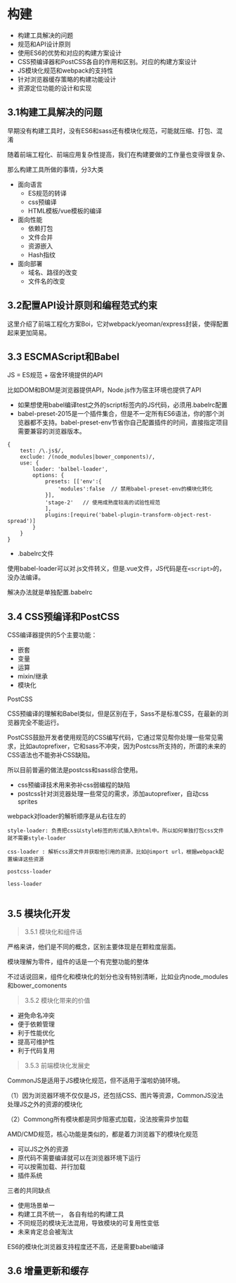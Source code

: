 # 构建

- 构建工具解决的问题
- 规范和API设计原则
- 使用ES6的优势和对应的构建方案设计
- CSS预编译器和PostCSS各自的作用和区别。对应的构建方案设计
- JS模块化规范和webpack的支持性
- 针对浏览器缓存策略的构建功能设计
- 资源定位功能的设计和实现

## 3.1构建工具解决的问题

早期没有构建工具时，没有ES6和sass还有模块化规范，可能就压缩、打包、混淆

随着前端工程化、前端应用复杂性提高，我们在构建要做的工作量也变得很复杂、

那么构建工具所做的事情，分3大类

- 面向语言
    + ES规范的转译
    + css预编译
    + HTML模板/vue模板的编译
- 面向性能
    + 依赖打包
    + 文件合并
    + 资源嵌入
    + Hash指纹
- 面向部署
    + 域名、路径的改变
    + 文件名的改变


 ## 3.2配置API设计原则和编程范式约束

这里介绍了前端工程化方案Boi，它对webpack/yeoman/express封装，使得配置起来更加简易。

## 3.3 ESCMAScript和Babel

JS = ES规范 + 宿舍环境提供的API

比如DOM和BOM是浏览器提供API，Node.js作为宿主环境也提供了API

- 如果想使用babel编译test之外的script标签内的JS代码，必须用.babelrc配置
- babel-preset-2015是一个插件集合，但是不一定所有ES6语法，你的那个浏览器都不支持。babel-preset-env节省你自己配置插件的时间，直接指定项目需要兼容的浏览器版本。


```
{
    test: /\.js$/,
    exclude: /(node_modules|bower_components)/,
    use: {
        loader: 'balbel-loader',
        options: {
            presets: [['env':{
                'modules':false  // 禁用babel-preset-env的模块化转化
            }],
            'stage-2'   // 使用成熟度较高的试验性规范   
            ],
            plugins:[require('babel-plugin-transform-object-rest-spread')]
        }
    }
}

```


- .babelrc文件

使用babel-loader可以对.js文件转义，但是.vue文件，JS代码是在```<script>```的，没办法编译。

解决办法就是单独配置.babelrc

## 3.4 CSS预编译和PostCSS

CSS编译器提供的5个主要功能：

- 嵌套
- 变量
- 运算
- mixin/继承
- 模块化

PostCSS

CSS预编译的理解和Babel类似，但是区别在于，Sass不是标准CSS，在最新的浏览器完全不能运行。

PostCSS鼓励开发者使用规范的CSS编写代码，它通过常见帮你处理一些常见需求，比如autoprefixer，它和sass不冲突，因为Postcss所支持的，所谓的未来的CSS语法也不能弥补CSS缺陷。

所以目前普遍的做法是postcss和sass综合使用。

- css预编译技术用来弥补css弱编程的缺陷
- postcss针对浏览器处理一些常见的需求，添加autoprefixer，自动css sprites

webpack对loader的解析顺序是从右往左的

```
style-loader: 负责把css以style标签的形式插入到html中。所以如何单独打包css文件就不需要style-loader

css-loader : 解析css源文件并获取他引用的资源，比如@import url，根据webpack配置编译这些资源

postcss-loader

less-loader


```

## 3.5 模块化开发

> 3.5.1  模块化和组件话

严格来讲，他们是不同的概念，区别主要体现是在颗粒度层面。

模块理解为零件，组件的话是一个有完整功能的整体

不过话说回来，组件化和模块化的划分也没有特别清晰，比如业内node_modules和bower_comonents

> 3.5.2 模块化带来的价值

- 避免命名冲突
- 便于依赖管理
- 利于性能优化
- 提高可维护性
- 利于代码复用

> 3.5.3 前端模块化发展史

CommonJS是适用于JS模块化规范，但不适用于溜啦奶骑环境。

（1）因为浏览器环境不仅仅是JS，还包括CSS、图片等资源，CommonJS没法处理JS之外的资源的模块化

（2）Commong所有模块都是同步阻塞式加载，没法按需异步加载

AMD/CMD规范，核心功能是类似的，都是着力浏览器下的模块化规范

- 可以JS之外的资源
- 原代码不需要编译就可以在浏览器环境下运行
- 可以按需加载、并行加载
- 插件系统

三者的共同缺点

- 使用场景单一
- 构建工具不统一， 各自有给的构建工具
- 不同规范的模块无法混用，导致模块的可复用性变低
- 未来肯定总会被淘汰

ES6的模块化浏览器支持程度还不高，还是需要babel编译

## 3.6 增量更新和缓存

